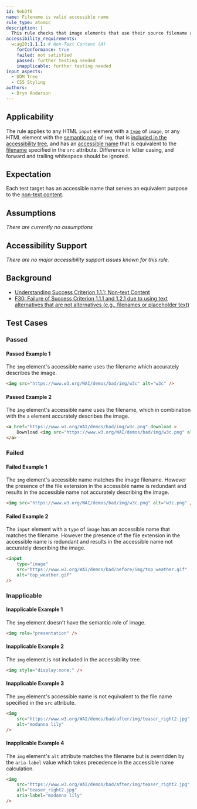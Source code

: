 ```yaml
---
id: 9eb3f6
name: Filename is valid accessible name
rule_type: atomic
description: |
  This rule checks that image elements that use their source filename as their accessible name do so without loss of information to the user.
accessibility_requirements:
  wcag20:1.1.1: # Non-Text Content (A)
    forConformance: true
    failed: not satisfied
    passed: further testing needed
    inapplicable: further testing needed
input_aspects:
  - DOM Tree
  - CSS Styling
authors:
  - Bryn Anderson
---
```


## Applicability

The rule applies to any HTML `input` element with a [`type`](https://www.w3.org/TR/html/sec-forms.html#dom-htmlinputelement-type) of `image`, or any HTML element with the [semantic role](#semantic-role) of `img`, that is [included in the accessibility tree](#included-in-the-accessibility-tree), and has an [accessible name](#accessible-name) that is equivalent to the [filename](#filename) specified in the `src` attribute. Difference in letter casing, and forward and trailing whitespace should be ignored.

## Expectation

Each test target has an accessible name that serves an equivalent purpose to the [non-text content](https://www.w3.org/TR/WCAG21/#dfn-non-text-content).

## Assumptions

_There are currently no assumptions_

## Accessibility Support

_There are no major accessibility support issues known for this rule._

## Background

- [Understanding Success Criterion 1.1.1: Non-text Content](https://www.w3.org/WAI/WCAG21/Understanding/non-text-content.html)
- [F30: Failure of Success Criterion 1.1.1 and 1.2.1 due to using text alternatives that are not alternatives (e.g., filenames or placeholder text)](https://www.w3.org/WAI/WCAG21/Techniques/failures/F30)

## Test Cases

### Passed

#### Passed Example 1

The `img` element's accessible name uses the filename which accurately describes the image.

```html
<img src="https://www.w3.org/WAI/demos/bad/img/w3c" alt="w3c" />
```

#### Passed Example 2

The `img` element's accessible name uses the filename, which in combination with the `a` element accurately describes the image.

```html
<a href="https://www.w3.org/WAI/demos/bad/img/w3c.png" download >
	Download <img src="https://www.w3.org/WAI/demos/bad/img/w3c.png" alt="w3c.png"/>
</a>
```

### Failed

#### Failed Example 1

The `img` element's accessible name matches the image filename. However the presence of the file extension in the accessible name is redundant and results in the accessible name not accurately describing the image.

```html
<img src="https://www.w3.org/WAI/demos/bad/img/w3c.png" alt="w3c.png" />
```

#### Failed Example 2

The `input` element with a `type` of `image` has an accessible name that matches the filename. However the presence of the file extension in the accessible name is redundant and results in the accessible name not accurately describing the image.

```html
<input
	type="image"
	src="https://www.w3.org/WAI/demos/bad/before/img/top_weather.gif"
	alt="top_weather.gif"
/>
```

### Inapplicable

#### Inapplicable Example 1

The `img` element doesn't have the semantic role of image.

```html
<img role="presentation" />
```

#### Inapplicable Example 2

The `img` element is not included in the accessibility tree.

```html
<img style="display:none;" />
```

#### Inapplicable Example 3

The `img` element's accessible name is not equivalent to the file name specified in the `src` attribute.

```html
<img
	src="https://www.w3.org/WAI/demos/bad/after/img/teaser_right2.jpg"
	alt="modanna lily"
/>
```

#### Inapplicable Example 4

The `img` element's `alt` attribute matches the filename but is overridden by the `aria-label` value which takes precedence in the accessible name calculation.

```html
<img
	src="https://www.w3.org/WAI/demos/bad/after/img/teaser_right2.jpg"
	alt="teaser_right2.jpg"
	aria-label="modanna lily"
/>
```
